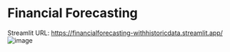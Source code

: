 # Financial Forecasting
Streamlit URL: https://financialforecasting-withhistoricdata.streamlit.app/
![image](https://github.com/user-attachments/assets/28a339cf-1f5d-4508-bf6f-f43c471123f2)

